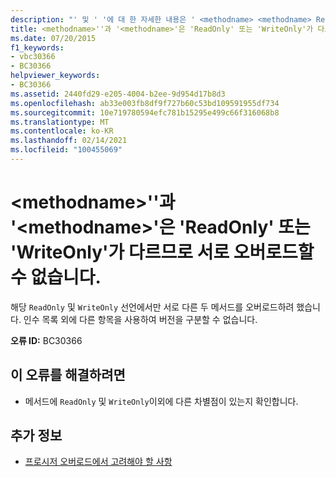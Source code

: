 ```yaml
---
description: "' 및 ' '에 대 한 자세한 내용은 ' <methodname> <methodname> ReadOnly ' 또는 ' WriteOnly '가 서로 다르므로 각를 오버 로드할 수 없습니다."
title: <methodname>''과 '<methodname>'은 'ReadOnly' 또는 'WriteOnly'가 다르므로 서로 오버로드할 수 없습니다.
ms.date: 07/20/2015
f1_keywords:
- vbc30366
- BC30366
helpviewer_keywords:
- BC30366
ms.assetid: 2440fd29-e205-4004-b2ee-9d954d17b8d3
ms.openlocfilehash: ab33e003fb8df9f727b60c53bd109591955df734
ms.sourcegitcommit: 10e719780594efc781b15295e499c66f316068b8
ms.translationtype: MT
ms.contentlocale: ko-KR
ms.lasthandoff: 02/14/2021
ms.locfileid: "100455069"
---
```

# <a name="methodname-and-methodname-cannot-overload-each-because-they-differ-by-readonly-or-writeonly"></a>\<methodname>''과 '\<methodname>'은 'ReadOnly' 또는 'WriteOnly'가 다르므로 서로 오버로드할 수 없습니다.

해당 `ReadOnly` 및 `WriteOnly` 선언에서만 서로 다른 두 메서드를 오버로드하려 했습니다. 인수 목록 외에 다른 항목을 사용하여 버전을 구분할 수 없습니다.  
  
 **오류 ID:** BC30366  
  
## <a name="to-correct-this-error"></a>이 오류를 해결하려면  
  
- 메서드에 `ReadOnly` 및 `WriteOnly`이외에 다른 차별점이 있는지 확인합니다.  
  
## <a name="see-also"></a>추가 정보

- [프로시저 오버로드에서 고려해야 할 사항](../programming-guide/language-features/procedures/considerations-in-overloading-procedures.md)
